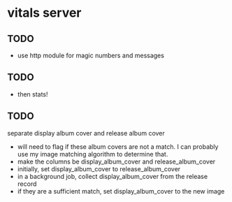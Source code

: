 # vitals server

## TODO

* use http module for magic numbers and messages

## TODO

- then stats!

## TODO

separate display album cover and release album cover

- will need to flag if these album covers are not a match. I can probably use my image matching algorithm to determine that.
- make the columns be display\_album\_cover and release\_album\_cover
- initially, set display\_album\_cover to release\_album\_cover
- in a background job, collect display\_album\_cover from the release record
- if they are a sufficient match, set display\_album\_cover to the new image

